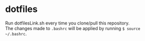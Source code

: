 # dotfiles

  Run dotfilesLink.sh every time you clone/pull this repository.  
  The changes made to `.bashrc` will be applied by running `$ source ~/.bashrc`.
